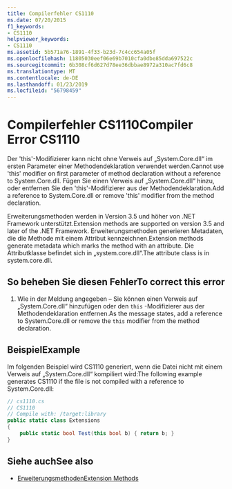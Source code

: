 ```yaml
---
title: Compilerfehler CS1110
ms.date: 07/20/2015
f1_keywords:
- CS1110
helpviewer_keywords:
- CS1110
ms.assetid: 5b571a76-1891-4f33-b23d-7c4cc654a05f
ms.openlocfilehash: 11805030eef06e69b7010cfa0dbe85dda697522c
ms.sourcegitcommit: 6b308cf6d627d78ee36dbbae8972a310ac7fd6c8
ms.translationtype: MT
ms.contentlocale: de-DE
ms.lasthandoff: 01/23/2019
ms.locfileid: "56798459"
---
```

# <a name="compiler-error-cs1110"></a><span data-ttu-id="3a059-102">Compilerfehler CS1110</span><span class="sxs-lookup"><span data-stu-id="3a059-102">Compiler Error CS1110</span></span>
<span data-ttu-id="3a059-103">Der 'this'-Modifizierer kann nicht ohne Verweis auf „System.Core.dll“ im ersten Parameter einer Methodendeklaration verwendet werden.</span><span class="sxs-lookup"><span data-stu-id="3a059-103">Cannot use 'this' modifier on first parameter of method declaration without a reference to System.Core.dll.</span></span> <span data-ttu-id="3a059-104">Fügen Sie einen Verweis auf „System.Core.dll“ hinzu, oder entfernen Sie den 'this'-Modifizierer aus der Methodendeklaration.</span><span class="sxs-lookup"><span data-stu-id="3a059-104">Add a reference to System.Core.dll or remove 'this' modifier from the method declaration.</span></span>  
  
 <span data-ttu-id="3a059-105">Erweiterungsmethoden werden in Version 3.5 und höher von .NET Framework unterstützt.</span><span class="sxs-lookup"><span data-stu-id="3a059-105">Extension methods are supported on version 3.5 and later of the .NET Framework.</span></span> <span data-ttu-id="3a059-106">Erweiterungsmethoden generieren Metadaten, die die Methode mit einem Attribut kennzeichnen.</span><span class="sxs-lookup"><span data-stu-id="3a059-106">Extension methods generate metadata which marks the method with an attribute.</span></span> <span data-ttu-id="3a059-107">Die Attributklasse befindet sich in „system.core.dll“.</span><span class="sxs-lookup"><span data-stu-id="3a059-107">The attribute class is in system.core.dll.</span></span>  
  
## <a name="to-correct-this-error"></a><span data-ttu-id="3a059-108">So beheben Sie diesen Fehler</span><span class="sxs-lookup"><span data-stu-id="3a059-108">To correct this error</span></span>  
  
1.  <span data-ttu-id="3a059-109">Wie in der Meldung angegeben – Sie können einen Verweis auf „System.Core.dll“ hinzufügen oder den `this` -Modifizierer aus der Methodendeklaration entfernen.</span><span class="sxs-lookup"><span data-stu-id="3a059-109">As the message states, add a reference to System.Core.dll or remove the `this` modifier from the method declaration.</span></span>  
  
## <a name="example"></a><span data-ttu-id="3a059-110">Beispiel</span><span class="sxs-lookup"><span data-stu-id="3a059-110">Example</span></span>  
 <span data-ttu-id="3a059-111">Im folgenden Beispiel wird CS1110 generiert, wenn die Datei nicht mit einem Verweis auf „System.Core.dll“ kompiliert wird:</span><span class="sxs-lookup"><span data-stu-id="3a059-111">The following example generates CS1110 if the file is not compiled with a reference to System.Core.dll:</span></span>  
  
```csharp  
// cs1110.cs  
// CS1110  
// Compile with: /target:library  
public static class Extensions  
{  
    public static bool Test(this bool b) { return b; }  
}  
```  
  
## <a name="see-also"></a><span data-ttu-id="3a059-112">Siehe auch</span><span class="sxs-lookup"><span data-stu-id="3a059-112">See also</span></span>

- [<span data-ttu-id="3a059-113">Erweiterungsmethoden</span><span class="sxs-lookup"><span data-stu-id="3a059-113">Extension Methods</span></span>](../../csharp/programming-guide/classes-and-structs/extension-methods.md)
